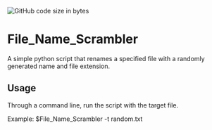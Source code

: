 ![GitHub code size in bytes](https://img.shields.io/github/languages/code-size/Anthony-T-N/File_Name_Scrambler)

# File_Name_Scrambler
A simple python script that renames a specified file with a randomly generated name and file extension.

Usage
-
Through a command line, run the script with the target file.

Example: $File_Name_Scrambler -t random.txt
